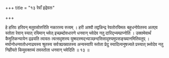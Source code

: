 +++
title = "१३ रेवाँ इद्रेवतः"

+++

हे हरिवः हरिवन् मतुवसोरुरिति नकारस्य रुत्वम् । हरी अश्वौ तद्वन्निन्द्र रेवतोरयिमतः बहुधनोपेतस्य अतएव स्तोता रेवान् स्यात् रयिमान् भवेत् इच्छब्दोवधारणे धनवान् भवेदेव नतु दारिद्भ्यम्प्राप्नोति । उक्तमेवार्थं कैमुतिकन्यायेन द्रढयति त्वावतः त्वत्सदृशस्य युष्मदस्मद्भ्याञ्छन्दसिसादृश्यमुपसङ्ख्यानमितिवतुप् । मघोनोधनवतोधनाढ्यस्य श्रुतस्य सर्वत्रप्रख्यातस्य अन्यस्यापि स्तोता प्रेदु स्यादित्यनुषज्यते प्रस्यात् प्र्भवेदेव नतु निहीयते किमुवक्तव्यं तवस्तोता धनवान् भवेदिति ॥ १३ ॥